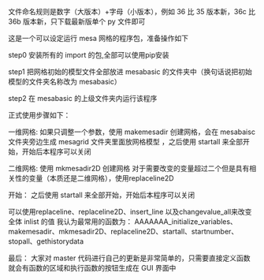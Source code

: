 文件命名规则是数字（大版本）+字母（小版本），例如 36 比 35 版本新，36c 比 36b 版本新，只下载最新版单个 py 文件即可

这是一个可以设定运行 mesa 网格的程序包，准备操作如下

step0 安装所有的 import 的包,全部可以使用pip安装

step1 把网格初始的模型文件全部放进 mesabasic 的文件夹中（换句话说把初始模型的文件夹名称改为 mesabasic）

step2 在 mesabasic 的上级文件夹内运行该程序




正式使用步骤如下：

一维网格:
如果只调整一个参数，使用 makemesadir 创建网格，会在 mesabaisc 文件夹旁边生成 mesagrid 文件夹里面放网格模型
，之后使用 startall 来全部开始，开始后本程序可以关闭

二维网格:
使用 mkmesadir2D 创建网格
对于需要改变的变量超过二个但是具有相关性的变量（本质还是二维网格），使用replaceline2D

开始：
之后使用 startall 来全部开始，开始后本程序可以关闭

可以使用replaceline、replaceline2D、insert_line 以及changevalue_all来改变全体 inlist 的值
我认为最常用的函数为：
AAAAAAA_initialize_variables、makemesadir、mkmesadir2D、replaceline2D、startall、startnumber、stopall、gethistorydata



最后：
大家对 master 代码进行自己的更新是非常简单的，只需要直接定义函数就会有函数的区域和执行函数的按钮生成在 GUI 界面中

